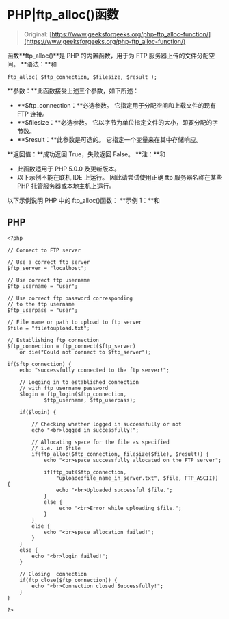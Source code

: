 # PHP|ftp_alloc()函数

> Original: [https://www.geeksforgeeks.org/php-ftp_alloc-function/](https://www.geeksforgeeks.org/php-ftp_alloc-function/)

函数**ftp_alloc()**是 PHP 的内置函数，用于为 FTP 服务器上传的文件分配空间。
**语法：**和

```
ftp_alloc( $ftp_connection, $filesize, $result );
```

**参数：**此函数接受上述三个参数，如下所述：

*   **$ftp_connection：**必选参数。 它指定用于分配空间和上载文件的现有 FTP 连接。
*   **$filesize：**必选参数。 它以字节为单位指定文件的大小，即要分配的字节数。
*   **$result：**此参数是可选的。 它指定一个变量来在其中存储响应。

**返回值：**成功返回 True，失败返回 False。
**注：**和

*   此函数适用于 PHP 5.0.0 及更新版本。
*   以下示例不能在联机 IDE 上运行。 因此请尝试使用正确 ftp 服务器名称在某些 PHP 托管服务器或本地主机上运行。

以下示例说明 PHP 中的 ftp_alloc()函数：
**示例 1：**和

## PHP

```
<?php

// Connect to FTP server

// Use a correct ftp server
$ftp_server = "localhost";

// Use correct ftp username
$ftp_username = "user";

// Use correct ftp password corresponding
// to the ftp username
$ftp_userpass = "user";

// File name or path to upload to ftp server
$file = "filetoupload.txt";

// Establishing ftp connection
$ftp_connection = ftp_connect($ftp_server)
    or die("Could not connect to $ftp_server");

if($ftp_connection) {
    echo "successfully connected to the ftp server!";

    // Logging in to established connection
    // with ftp username password
    $login = ftp_login($ftp_connection,
            $ftp_username, $ftp_userpass);

    if($login) {

        // Checking whether logged in successfully or not
        echo "<br>logged in successfully!";

        // Allocating space for the file as specified
        // i.e. in $file
        if(ftp_alloc($ftp_connection, filesize($file), $result)) {
            echo "<br>space successfully allocated on the FTP server";

            if(ftp_put($ftp_connection,
                "uploadedfile_name_in_server.txt", $file, FTP_ASCII)) {
                echo "<br>Uploaded successful $file.";
            }
            else {
                 echo "<br>Error while uploading $file.";
            }
        }
        else {
            echo "<br>space allocation failed!";  
        }
    }
    else {
        echo "<br>login failed!";
    }

    // Closing  connection
    if(ftp_close($ftp_connection)) {
        echo "<br>Connection closed Successfully!";
    }
}

?>
```